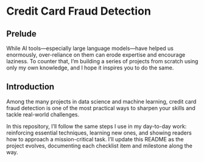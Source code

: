 # Credit Card Fraud Detection

## Prelude

While AI tools—especially large language models—have helped us enormously, over-reliance on them can erode expertise and encourage laziness. To counter that, I’m building a series of projects from scratch using only my own knowledge, and I hope it inspires you to do the same.

## Introduction

Among the many projects in data science and machine learning, credit card fraud detection is one of the most practical ways to sharpen your skills and tackle real-world challenges.

In this repository, I’ll follow the same steps I use in my day-to-day work: reinforcing essential techniques, learning new ones, and showing readers how to approach a mission-critical task. I’ll update this README as the project evolves, documenting each checklist item and milestone along the way.
